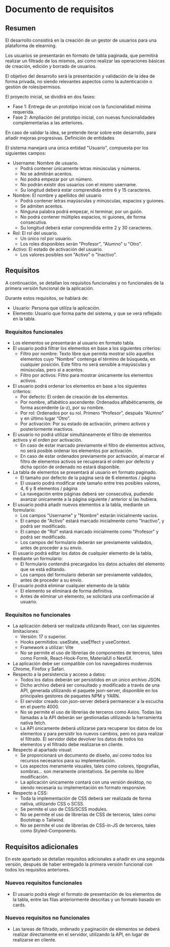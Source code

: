 # Documento de requisitos

## Resumen

El desarrollo consistirá en la creación de un gestor de usuarios para una plataforma de elearning.

Los usuarios se presentarán en formato de tabla paginada, que permitirá realizar un filtrado de los mismos, así como realizar las operaciones básicas de creación, edición y borrado de usuarios.

El objetivo del desarrollo será la presentación y validación de la idea de forma privada, no siendo relevantes aspectos como la autenticación o gestión de roles/permisos.

El proyecto inicial, se dividirá en dos fases:

- Fase 1: Entrega de un prototipo inicial con la funcionalidad mínima requerida.
- Fase 2: Ampliación del prototipo inicial, con nuevas funcionalidades complementarias a las anteriores.

En caso de validar la idea, se pretende iterar sobre este desarrollo, para añadir mejoras progresivas.
Definición de entidades

El sistema manejará una única entidad "Usuario", compuesta por los siguientes campos:

- Username: Nombre de usuario.
  - Podrá contener únicamente letras minúsculas y números.
  - No se admitirán acentos.
  - No podrá empezar por un número.
  - No podrán existir dos usuarios con el mismo username.
  - Su longitud deberá estar comprendida entre 6 y 15 caracteres.
- Nombre: El nombre y apellidos del usuario
  - Podrá contener letras mayúsculas y minúsculas, espacios y guiones.
  - Se admiten acentos.
  - Ninguna palabra podrá empezar, ni terminar, por un guión.
  - No podrá contener múltiples espacios, ni guiones, de forma consecutiva.
  - Su longitud deberá estar comprendida entre 2 y 30 caracteres.
- Rol: El rol del usuario.
  - Un único rol por usuario.
  - Los roles disponibles serán "Profesor", "Alumno" u "Otro".
- Activo: El estado de activación del usuario.
  - Los valores posibles son "Activo" o "Inactivo".

## Requisitos

A continuación, se detallan los requisitos funcionales y no funcionales de la primera versión funcional de la aplicación.

Durante estos requisitos, se hablará de:

- Usuario: Persona que utiliza la aplicación.
- Elemento: Usuario que forma parte del sistema, y que se verá reflejado en la tabla.

### Requisitos funcionales

- Los elementos se presentarán al usuario en formato tabla.
- El usuario podrá filtrar los elementos en base a los siguientes criterios:
  - Filtro por nombre: Texto libre que permita mostrar sólo aquellos elementos cuyo "Nombre" contenga el término de búsqueda, en cualquier posición. Este filtro no será sensible a mayúsculas y minúsculas, pero sí a acentos.
  - Filtro por activos: Filtro para mostrar únicamente los elementos activos.
- El usuario podrá ordenar los elementos en base a los siguientes criterios:
  - Por defecto: El orden de creación de los elementos.
  - Por nombre, alfabético ascendente: Ordenados alfabéticamente, de forma ascendente (a-z), por su nombre.
  - Por rol: Ordenados por su rol. Primero “Profesor”, después “Alumno” y en último lugar “Otro”.
  - Por activación: Por su estado de activación, primero activos y posteriormente inactivos.
- El usuario no podrá utilizar simultáneamente el filtro de elementos activos y el orden por activación.
  - En caso de estar marcado previamente el filtro de elementos activos, no será posible ordenar los elementos por activación.
  - En caso de estar ordenados previamente por activación, al marcar el filtro de elementos activos se recuperará el orden por defecto y dicha opción de ordenado no estará disponible.
- La tabla de elementos se presentará al usuario en formato paginado.
  - El tamaño por defecto de la página será de 6 elementos / página
  - El usuario podrá modificar este tamaño entre tres posibles valores, 4, 6 y 8 elementos / página
  - La navegación entre páginas deberá ser consecutiva, pudiendo avanzar únicamente a la página siguiente / anterior si las hubiera.
- El usuario podrá añadir nuevos elementos a la tabla, mediante un formulario:
  - Los campos "Username" y "Nombre" estarán inicialmente vacíos.
  - El campo de "Activo" estará marcado inicialmente como "Inactivo", y podrá ser modificado.
  - El campo de "Rol" estará marcado inicialmente como "Profesor" y podrá ser modificado.
  - Los campos del formulario deberán ser previamente validados, antes de proceder a su envío.
- El usuario podrá editar los datos de cualquier elemento de la tabla, mediante un formulario:
  - El formulario contendrá precargados los datos actuales del elemento que se está editando.
  - Los campos del formulario deberán ser previamente validados, antes de proceder a su envío.
- El usuario podrá eliminar cualquier elemento de la tabla:
  - El elemento se eliminará de forma definitiva.
  - Antes de eliminar un elemento, se solicitará una confirmación al usuario.

### Requisitos no funcionales

- La aplicación deberá ser realizada utilizando React, con las siguientes limitaciones:
  - Versión: 17 o superior.
  - Hooks permitidos: useState, useEffect y useContext.
  - Framework a utilizar: Vite
  - No se permite el uso de librerías de componentes de terceros, tales como Formik, React-Hook-Form, MaterialUI o NextUI.
- La aplicación debe ser compatible con los navegadores modernos Chrome, Firefox y Safari.
- Respecto a la persistencia y acceso a datos:
  - Todos los datos deberán ser persistidos en un único archivo JSON.
  - Dicho archivo deberá ser consultado y modificado a través de una API, generada utilizando el paquete json-server, disponible en los principales gestores de paquetes NPM y YARN.
  - El servidor creado con json-server deberá permanecer a la escucha en el puerto 4000.
  - No se permite el uso de librerías de terceros como Axios. Todas las llamadas a la API deberán ser gestionadas utilizando la herramienta nativa fetch.
  - La API únicamente deberá utilizarse para recuperar los datos de los elementos y para persistir los nuevos cambios, pero no para realizar el filtrado. El servidor debe devolver los datos de todos los elementos y el filtrado debe realizarse en cliente.
- Respecto al apartado visual:
  - Se proporcionará un documento de diseño, así como todos los recursos necesarios para su implementación.
  - Los aspectos meramente visuales, tales como colores, tipografías, sombras... son meramente orientativos. Se permite su libre modificación.
  - La aplicación únicamente contará con una versión desktop, no siendo necesaria su implementación en formato responsive.
- Respecto a CSS:
  - Toda la implementación de CSS deberá ser realizada de forma nativa, utilizando CSS o SCSS.
  - Se permite el uso de CSS/SCSS modules.
  - No se permite el uso de librerías de CSS de terceros, tales como Bootstrap o Tailwind.
  - No se permite el uso de librerías de CSS-in-JS de terceros, tales como Styled-Components.

## Requisitos adicionales

En este apartado se detallan requisitos adicionales a añadir en una segunda versión, después de haber entregado la primera versión funcional con todos los requisitos anteriores.

### Nuevos requisitos funcionales

- El usuario podrá elegir el formato de presentación de los elementos de la tabla, entre las filas anteriormente descritas y un formato basado en cards.

### Nuevos requisitos no funcionales

- Las tareas de filtrado, ordenado y paginación de elementos se deberá realizar directamente en el servidor, utilizando la API, en lugar de realizarse en cliente.
